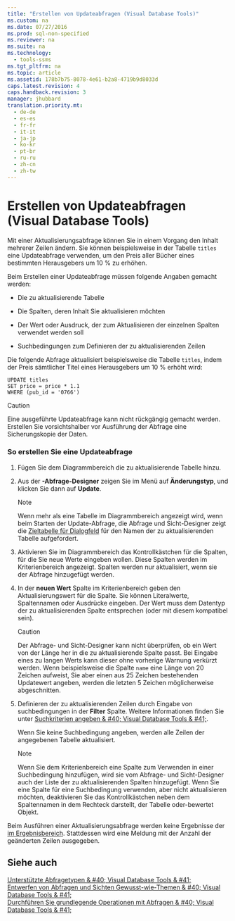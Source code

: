 ```yaml
---
title: "Erstellen von Updateabfragen (Visual Database Tools)"
ms.custom: na
ms.date: 07/27/2016
ms.prod: sql-non-specified
ms.reviewer: na
ms.suite: na
ms.technology: 
  - tools-ssms
ms.tgt_pltfrm: na
ms.topic: article
ms.assetid: 178b7b75-8078-4e61-b2a8-4719b9d8033d
caps.latest.revision: 4
caps.handback.revision: 3
manager: jhubbard
translation.priority.mt: 
  - de-de
  - es-es
  - fr-fr
  - it-it
  - ja-jp
  - ko-kr
  - pt-br
  - ru-ru
  - zh-cn
  - zh-tw
---
```

# Erstellen von Updateabfragen (Visual Database Tools)
Mit einer Aktualisierungsabfrage können Sie in einem Vorgang den Inhalt mehrerer Zeilen ändern. Sie können beispielsweise in der Tabelle `titles` eine Updateabfrage verwenden, um den Preis aller Bücher eines bestimmten Herausgebers um 10 % zu erhöhen.  
  
Beim Erstellen einer Updateabfrage müssen folgende Angaben gemacht werden:  
  
-   Die zu aktualisierende Tabelle  
  
-   Die Spalten, deren Inhalt Sie aktualisieren möchten  
  
-   Der Wert oder Ausdruck, der zum Aktualisieren der einzelnen Spalten verwendet werden soll  
  
-   Suchbedingungen zum Definieren der zu aktualisierenden Zeilen  
  
Die folgende Abfrage aktualisiert beispielsweise die Tabelle `titles`, indem der Preis sämtlicher Titel eines Herausgebers um 10 % erhöht wird:  
  
```  
UPDATE titles  
SET price = price * 1.1  
WHERE (pub_id = '0766')  
```  
  
> [!CAUTION]  
> Eine ausgeführte Updateabfrage kann nicht rückgängig gemacht werden. Erstellen Sie vorsichtshalber vor Ausführung der Abfrage eine Sicherungskopie der Daten.  
  
### So erstellen Sie eine Updateabfrage  
  
1.  Fügen Sie dem Diagrammbereich die zu aktualisierende Tabelle hinzu.  
  
2.  Aus der **-Abfrage-Designer** zeigen Sie im Menü auf **Änderungstyp**, und klicken Sie dann auf **Update**.  
  
    > [!NOTE]  
    > Wenn mehr als eine Tabelle im Diagrammbereich angezeigt wird, wenn beim Starten der Update-Abfrage, die Abfrage und Sicht-Designer zeigt die [Zieltabelle für Dialogfeld](../content/Choose-Target-Table-for-Insert-Values-Dialog-Box--Visual-Database-Tools-.md) für den Namen der zu aktualisierenden Tabelle aufgefordert.  
  
3.  Aktivieren Sie im Diagrammbereich das Kontrollkästchen für die Spalten, für die Sie neue Werte eingeben wollen. Diese Spalten werden im Kriterienbereich angezeigt. Spalten werden nur aktualisiert, wenn sie der Abfrage hinzugefügt werden.  
  
4.  In der **neuen Wert** Spalte im Kriterienbereich geben den Aktualisierungswert für die Spalte. Sie können Literalwerte, Spaltennamen oder Ausdrücke eingeben. Der Wert muss dem Datentyp der zu aktualisierenden Spalte entsprechen (oder mit diesem kompatibel sein).  
  
    > [!CAUTION]  
    > Der Abfrage- und Sicht-Designer kann nicht überprüfen, ob ein Wert von der Länge her in die zu aktualisierende Spalte passt. Bei Eingabe eines zu langen Werts kann dieser ohne vorherige Warnung verkürzt werden. Wenn beispielsweise die Spalte `name` eine Länge von 20 Zeichen aufweist, Sie aber einen aus 25 Zeichen bestehenden Updatewert angeben, werden die letzten 5 Zeichen möglicherweise abgeschnitten.  
  
5.  Definieren der zu aktualisierenden Zeilen durch Eingabe von suchbedingungen in der **Filter** Spalte. Weitere Informationen finden Sie unter [Suchkriterien angeben & #40; Visual Database Tools & #41;](../content/Specify-Search-Criteria--Visual-Database-Tools-.md).  
  
    Wenn Sie keine Suchbedingung angeben, werden alle Zeilen der angegebenen Tabelle aktualisiert.  
  
    > [!NOTE]  
    > Wenn Sie dem Kriterienbereich eine Spalte zum Verwenden in einer Suchbedingung hinzufügen, wird sie vom Abfrage- und Sicht-Designer auch der Liste der zu aktualisierenden Spalten hinzugefügt. Wenn Sie eine Spalte für eine Suchbedingung verwenden, aber nicht aktualisieren möchten, deaktivieren Sie das Kontrollkästchen neben dem Spaltennamen in dem Rechteck darstellt, der Tabelle oder\-bewertet Objekt.  
  
Beim Ausführen einer Aktualisierungsabfrage werden keine Ergebnisse der [im Ergebnisbereich](../content/Results-Pane--Visual-Database-Tools-.md). Stattdessen wird eine Meldung mit der Anzahl der geänderten Zeilen ausgegeben.  
  
## Siehe auch  
[Unterstützte Abfragetypen & #40; Visual Database Tools & #41;](../content/Supported-Query-Types--Visual-Database-Tools-.md)  
[Entwerfen von Abfragen und Sichten Gewusst-wie-Themen & #40; Visual Database Tools & #41;](../content/Design-Queries-and-Views-How-to-Topics--Visual-Database-Tools-.md)  
[Durchführen Sie grundlegende Operationen mit Abfragen & #40; Visual Database Tools & #41;](../content/Perform-Basic-Operations-with-Queries--Visual-Database-Tools-.md)  
  
